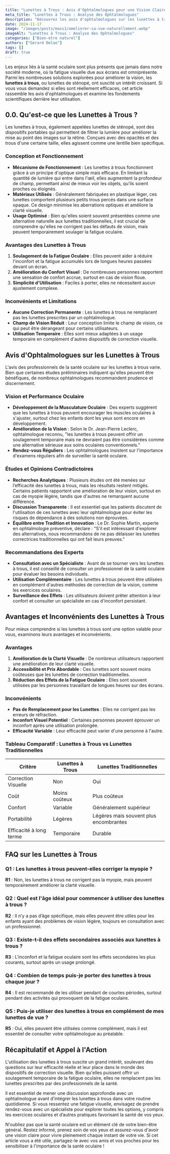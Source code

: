 ```yaml
---
title: "Lunettes à Trous : Avis d'Ophtalmologues pour une Vision Claire"
meta_title: "Lunettes à Trous : Analyse des Ophtalmologues"
description: "Découvrez les avis d'ophtalmologues sur les lunettes à trous et leur impact sur la vision. Explorez les avantages et inconvénients pour une meilleure santé oculaire."
date: 2024-11-17
image: "/images/posts/mass1/ameliorer-sa-vue-naturellement.webp"
imageAlt: "Lunettes à Trous : Analyse des Ophtalmologues"
categories: ["Bien-etre naturel"]
authors: ["Gerard Delao"]
tags: []
draft: true
---
```


Les enjeux liés à la santé oculaire sont plus présents que jamais dans notre société moderne, où la fatigue visuelle due aux écrans est omniprésente. Parmi les nombreuses solutions explorées pour améliorer la vision, les **lunettes à trous**, ou lunettes de sténopé, ont suscité un intérêt croissant. Si vous vous demandez si elles sont réellement efficaces, cet article rassemble les avis d'ophtalmologues et examine les fondements scientifiques derrière leur utilisation.

## 0.0. Qu'est-ce que les Lunettes à Trous ?

Les lunettes à trous, également appelées lunettes de sténopé, sont des dispositifs portables qui permettent de filtrer la lumière pour améliorer la mise au point des images sur la rétine. Conçues avec des opacités et des trous d'une certaine taille, elles agissent comme une lentille bien spécifique.

### Conception et Fonctionnement

- **Mécanisme de Fonctionnement** : Les lunettes à trous fonctionnent grâce à un principe d'optique simple mais efficace. En limitant la quantité de lumière qui entre dans l'œil, elles augmentent la profondeur de champ, permettant ainsi de mieux voir les objets, qu’ils soient proches ou éloignés.
- **Matériaux Utilisés** : Généralement fabriquées en plastique léger, ces lunettes comportent plusieurs petits trous percés dans une surface opaque. Ce design minimise les aberrations optiques et améliore la clarté visuelle.
- **Usage Optimisé** : Bien qu'elles soient souvent présentées comme une alternative naturelle aux lunettes traditionnelles, il est crucial de comprendre qu'elles ne corrigent pas les défauts de vision, mais peuvent temporairement soulager la fatigue oculaire.

### Avantages des Lunettes à Trous

1. **Soulagement de la Fatigue Oculaire** : Elles peuvent aider à réduire l'inconfort et la fatigue accumulés lors de longues heures passées devant un écran.
2. **Amélioration du Confort Visuel** : De nombreuses personnes rapportent une sensation de confort accrue, surtout en cas de vision floue.
3. **Simplicité d'Utilisation** : Faciles à porter, elles ne nécessitent aucun ajustement complexe.

### Inconvénients et Limitations

- **Aucune Correction Permanente** : Les lunettes à trous ne remplacent pas les lunettes prescrites par un ophtalmologue.
- **Champ de Vision Réduit** : Leur conception limite le champ de vision, ce qui peut être dérangeant pour certains utilisateurs.
- **Utilisation Temporaire** : Elles sont mieux adaptées à un usage temporaire en complément d'autres dispositifs de correction visuelle.

## Avis d'Ophtalmologues sur les Lunettes à Trous

L'avis des professionnels de la santé oculaire sur les lunettes à trous varie. Bien que certaines études préliminaires indiquent qu'elles peuvent être bénéfiques, de nombreux ophtalmologues recommandent prudence et discernement.

### Vision et Performance Oculaire

- **Développement de la Musculature Oculaire** : Des experts suggèrent que les lunettes à trous peuvent encourager les muscles oculaires à s'ajuster, surtout chez les enfants dont les yeux sont encore en développement.
- **Amélioration de la Vision** : Selon le Dr. Jean-Pierre Leclerc, ophtalmologue reconnu, "les lunettes à trous peuvent offrir un soulagement temporaire mais ne devraient pas être considérées comme une alternative sérieuse aux soins oculaires conventionnels."
- **Rendez-vous Réguliers** : Les ophtalmologues insistent sur l'importance d'examens réguliers afin de surveiller la santé oculaire.

### Études et Opinions Contradictoires

- **Recherches Analytiques** : Plusieurs études ont été menées sur l’efficacité des lunettes à trous, mais les résultats restent mitigés. Certains patients rapportent une amélioration de leur vision, surtout en cas de myopie légère, tandis que d'autres ne remarquent aucune différence.
- **Discussion Transparente** : Il est essentiel que les patients discutent de l'utilisation de ces lunettes avec leur ophtalmologue pour éviter les risques de dépendance à des solutions non éprouvées.
- **Équilibre entre Tradition et Innovation** : Le Dr. Sophie Martin, experte en ophtalmologie préventive, déclare : "S'il est intéressant d'explorer des alternatives, nous recommandons de ne pas délaisser les lunettes correctrices traditionnelles qui ont fait leurs preuves."

### Recommandations des Experts

- **Consultation avec un Spécialiste** : Avant de se tourner vers les lunettes à trous, il est conseillé de consulter un professionnel de la santé oculaire pour évaluer les besoins individuels.
- **Utilisation Complémentaire** : Les lunettes à trous peuvent être utilisées en complément d'autres méthodes de correction de la vision, comme les exercices oculaires.
- **Surveillance des Effets** : Les utilisateurs doivent prêter attention à leur confort et consulter un spécialiste en cas d'inconfort persistant.

## Avantages et Inconvénients des Lunettes à Trous

Pour mieux comprendre si les lunettes à trous sont une option valable pour vous, examinons leurs avantages et inconvénients.

### Avantages

1. **Amélioration de la Clarté Visuelle** : De nombreux utilisateurs rapportent une amélioration de leur clarté visuelle.
2. **Accessibilité et Prix Abordable** : Ces lunettes sont souvent moins coûteuses que les lunettes de correction traditionnelles.
3. **Réduction des Effets de la Fatigue Oculaire** : Elles sont souvent utilisées par les personnes travaillant de longues heures sur des écrans.

### Inconvénients

- **Pas de Remplacement pour les Lunettes** : Elles ne corrigent pas les erreurs de réfraction.
- **Inconfort Visuel Potentiel** : Certaines personnes peuvent éprouver un inconfort après une utilisation prolongée.
- **Efficacité Variable** : Leur efficacité peut varier d'une personne à l'autre.

### Tableau Comparatif : Lunettes à Trous vs Lunettes Traditionnelles

| Critère                   | Lunettes à Trous      | Lunettes Traditionnelles |
|---------------------------|-----------------------|--------------------------|
| Correction Visuelle       | Non                   | Oui                      |
| Coût                      | Moins coûteux         | Plus coûteux             |
| Confort                   | Variable              | Généralement supérieur    |
| Portabilité               | Légères               | Légères mais souvent plus encombrantes |
| Efficacité à long terme   | Temporaire            | Durable                  |

## FAQ sur les Lunettes à Trous

### Q1 : Les lunettes à trous peuvent-elles corriger la myopie ?

**R1** : Non, les lunettes à trous ne corrigent pas la myopie, mais peuvent temporairement améliorer la clarté visuelle.

### Q2 : Quel est l'âge idéal pour commencer à utiliser des lunettes à trous ?

**R2** : Il n’y a pas d’âge spécifique, mais elles peuvent être utiles pour les enfants ayant des problèmes de vision légère, toujours en consultation avec un professionnel.

### Q3 : Existe-t-il des effets secondaires associés aux lunettes à trous ?

**R3** : L'inconfort et la fatigue oculaire sont les effets secondaires les plus courants, surtout après un usage prolongé.

### Q4 : Combien de temps puis-je porter des lunettes à trous chaque jour ?

**R4** : Il est recommandé de les utiliser pendant de courtes périodes, surtout pendant des activités qui provoquent de la fatigue oculaire.

### Q5 : Puis-je utiliser des lunettes à trous en complément de mes lunettes de vue ?

**R5** : Oui, elles peuvent être utilisées comme complément, mais il est essentiel de consulter votre ophtalmologue au préalable.

## Récapitulatif et Appel à l'Action

L'utilisation des lunettes à trous suscite un grand intérêt, soulevant des questions sur leur efficacité réelle et leur place dans le monde des dispositifs de correction visuelle. Bien qu'elles puissent offrir un soulagement temporaire de la fatigue oculaire, elles ne remplacent pas les lunettes prescrites par des professionnels de la santé.

Il est essentiel de mener une discussion approfondie avec un ophtalmologue avant d'intégrer les lunettes à trous dans votre routine quotidienne. Si vous ressentez une fatigue visuelle, envisagez de prendre rendez-vous avec un spécialiste pour explorer toutes les options, y compris les exercices oculaires et d’autres pratiques favorisant la santé de vos yeux.

N'oubliez pas que la santé oculaire est un élément clé de votre bien-être général. Restez informé, prenez soin de vos yeux et assurez-vous d'avoir une vision claire pour vivre pleinement chaque instant de votre vie. Si cet article vous a été utile, partagez-le avec vos amis et vos proches pour les sensibiliser à l'importance de la santé oculaire !


